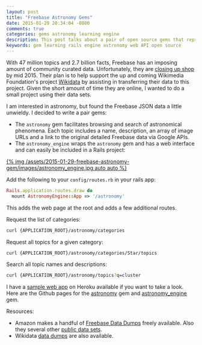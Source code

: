 ```yaml
---
layout: post
title: "Freebase Astronomy Gems"
date: 2015-01-29 20:34:04 -0800
comments: true
categories: gems astronomy learning engine
description: This post talks about a pair of open source gems that represents knowledge from the Freebase web API 
keywords: gem learning rails engine astronomy web API open source
---
```


With 47 million topics and 2.7 billion facts, Freebase has an imposing amount of community curated data.
Unfortunately, they are [closing up shop](https://plus.google.com/109936836907132434202/posts/bu3z2wVqcQc) by mid 2015.
Their plan is to help support the up and coming Wikimedia Foundation's project [Wikidata](http://www.wikidata.org/) by
assisting in transferring their data to this project. Given the short amount of time they are online, I wanted
to do a small project using their data sets.

I am interested in astronomy, but found the Freebase JSON data a little unwieldy. I decided to write a pair gems:

- The `astronomy` gem facilitates browsing and search of astronomical phenomena. Each topic includes a name,
description, an array of image URLs and a link to the original detailed Freebase data via Google APIs.
- The `astronomy_engine` wraps the `astronomy` gem and has a web interface and can easily be included
in a Rails project:

[{% img /assets/2015-01-29-freebase-astronomy-gem/images/astronomy_engine.jpg auto auto %}](/assets/2015-01-29-freebase-astronomy-gem/images/astronomy_engine.jpg)

<!-- more -->

Add the following to your `config/routes.rb` in your rails app:

```ruby
Rails.application.routes.draw do
  mount AstronomyEngine::App => '/astronomy'
```

This adds the web page at the root and adds a few additional routes.

Request the list of categories:

```bash
curl {APPLICATION_ROOT}/astronomy/categories
```

Request all topics for a given category:

```bash
curl {APPLICATION_ROOT}/astronomy/categories/Star/topics
```

Search all topic names and descriptions:

```bash
curl {APPLICATION_ROOT}/astronomy/topics?q=cluster
```

I have a [sample web app](http://astronomy-engine.herokuapp.com/) on Heroku available if you want to take a look.
Here are the Github pages for the [astronomy](https://github.com/nick-aschenbach/astronomy) gem and
[astronomy_engine](https://github.com/nick-aschenbach/astronomy-engine) gem.

Resources:

- Amazon makes a handful of [Freebase Data Dumps](https://aws.amazon.com/search?searchQuery=freebase) freely available.
Also they several other [public data sets](https://aws.amazon.com/datasets/).
- Wikidata [data dumps](http://dumps.wikimedia.org/) are also available.